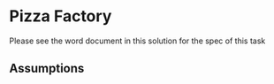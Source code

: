 # Pizza Factory

Please see the word document in this solution for the spec of this task

## Assumptions